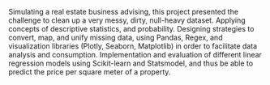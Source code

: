 Simulating a real estate business advising, this project presented the challenge to clean up a very messy, dirty, null-heavy dataset. 
Applying concepts of descriptive statistics, and probability. Designing strategies to convert, map, and unify missing data, using Pandas, Regex, and visualization libraries (Plotly, Seaborn, Matplotlib) in order to facilitate data analysis and consumption.
Implementation and evaluation of different linear regression models using Scikit-learn and Statsmodel, and thus be able to predict the price per square meter of a property.
